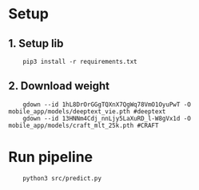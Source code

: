 # Setup
## 1. Setup lib
```
    pip3 install -r requirements.txt
```

## 2. Download weight
```
    gdown --id 1hL8DrOrGGgTQXnX7QgWq78VmO1OyuPwT -O mobile_app/models/deeptext_vie.pth #deeptext
    gdown --id 13HNNm4Cdj_nnLjy5LaXuRD_l-W8gVx1d -O mobile_app/models/craft_mlt_25k.pth #CRAFT
```

# Run pipeline
```
    python3 src/predict.py
```